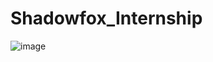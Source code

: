 # Shadowfox_Internship

![image](https://github.com/user-attachments/assets/77f6a893-97a4-4106-bc22-920c6f1590d3)
